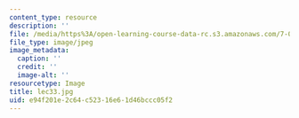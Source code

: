 ```yaml
---
content_type: resource
description: ''
file: /media/https%3A/open-learning-course-data-rc.s3.amazonaws.com/7-012-introduction-to-biology-fall-2004/e94f201e2c64c52316e61d46bccc05f2_lec33.jpg
file_type: image/jpeg
image_metadata:
  caption: ''
  credit: ''
  image-alt: ''
resourcetype: Image
title: lec33.jpg
uid: e94f201e-2c64-c523-16e6-1d46bccc05f2
---
```

